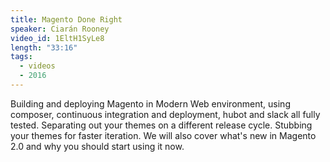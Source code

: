 ```yaml
---
title: Magento Done Right
speaker: Ciarán Rooney
video_id: 1EltH1SyLe8
length: "33:16"
tags:
  - videos
  - 2016
---
```


Building and deploying Magento in Modern Web environment, using composer, continuous integration and deployment, hubot and slack all fully tested. Separating out your themes on a different release cycle. Stubbing your themes for faster iteration. We will also cover what's new in Magento 2.0 and why you should start using it now.
